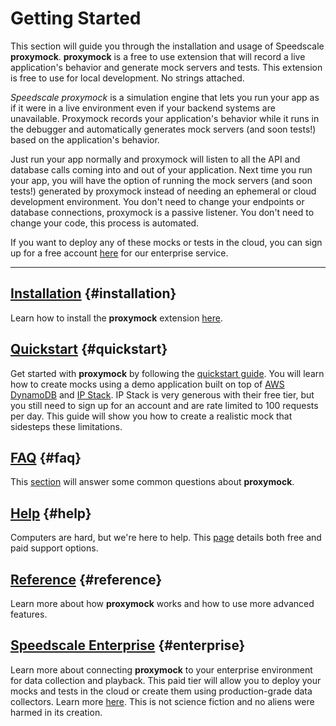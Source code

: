 # Getting Started

This section will guide you through the installation and usage of Speedscale **proxymock**. **proxymock** is a free to use extension that will record a live application's behavior and generate mock servers and tests. This extension is free to use for local development. No strings attached.

*Speedscale proxymock* is a simulation engine that lets you run your app as if it were in a live environment even if your backend systems are unavailable. Proxymock records your application's behavior while it runs in the debugger and automatically generates mock servers (and soon tests!) based on the application's behavior.

Just run your app normally and proxymock will listen to all the API and database calls coming into and out of your application. Next time you run your app, you will have the option of running the mock servers (and soon tests!) generated by proxymock instead of needing an ephemeral or cloud development environment. You don't need to change your endpoints or database connections, proxymock is a passive listener. You don't need to change your code, this process is automated.

If you want to deploy any of these mocks or tests in the cloud, you can sign up for a free account [here](https://speedscale.com/signup) for our enterprise service.

---

## [Installation](./installation.md) {#installation}

Learn how to install the **proxymock** extension [here](./installation.md).

## [Quickstart](./quickstart.md) {#quickstart}

Get started with **proxymock** by following the [quickstart guide](./quickstart.md). You will learn how to create mocks using a demo application built on top of [AWS DynamoDB](https://aws.amazon.com/dynamodb/) and [IP Stack](https://ipstack.com/). IP Stack is very generous with their free tier, but you still need to sign up for an account and are rate limited to 100 requests per day. This guide will show you how to create a realistic mock that sidesteps these limitations.

## [FAQ](./faq.md) {#faq}

This [section](./faq.md) will answer some common questions about **proxymock**.

## [Help](./help.md) {#help}

Computers are hard, but we're here to help. This [page](./help.md) details both free and paid support options.

## [Reference](../reference/index.md) {#reference}

Learn more about how **proxymock** works and how to use more advanced features.

## [Speedscale Enterprise](../../intro.md) {#enterprise}

Learn more about connecting **proxymock** to your enterprise environment for data collection and playback. This paid tier will allow you to deploy your mocks and tests in the cloud or create them using production-grade data collectors. Learn more [here](../../intro.md). This is not science fiction and no aliens were harmed in its creation.
